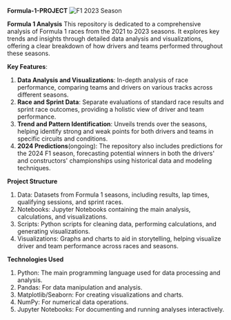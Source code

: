 **Formula-1-PROJECT**
![F1 2023 Season](https://github.com/user-attachments/assets/23d0c934-8696-40c3-8661-f27b07be5cac)

**Formula 1 Analysis**
This repository is dedicated to a comprehensive analysis of Formula 1 races from the 2021 to 2023 seasons. It explores key trends and insights through detailed data analysis and visualizations, offering a clear breakdown of how drivers and teams performed throughout these seasons.

**Key Features**:
1) **Data Analysis and Visualizations**: In-depth analysis of race performance, comparing teams and drivers on various tracks across different seasons.
2) **Race and Sprint Data**: Separate evaluations of standard race results and sprint race outcomes, providing a holistic view of driver and team performance.
3) **Trend and Pattern Identification**: Unveils trends over the seasons, helping identify strong and weak points for both drivers and teams in specific circuits and conditions.
4) **2024 Predictions**(ongoing): The repository also includes predictions for the 2024 F1 season, forecasting potential winners in both the drivers' and constructors' championships using historical data and modeling techniques.
   
**Project Structure**
1) Data: Datasets from Formula 1 seasons, including results, lap times, qualifying sessions, and sprint races.
2) Notebooks: Jupyter Notebooks containing the main analysis, calculations, and visualizations.
3) Scripts: Python scripts for cleaning data, performing calculations, and generating visualizations.
4) Visualizations: Graphs and charts to aid in storytelling, helping visualize driver and team performance across races and seasons.
   
**Technologies Used**
1) Python: The main programming language used for data processing and analysis.
2) Pandas: For data manipulation and analysis.
3) Matplotlib/Seaborn: For creating visualizations and charts.
4) NumPy: For numerical data operations.
5) Jupyter Notebooks: For documenting and running analyses interactively.
